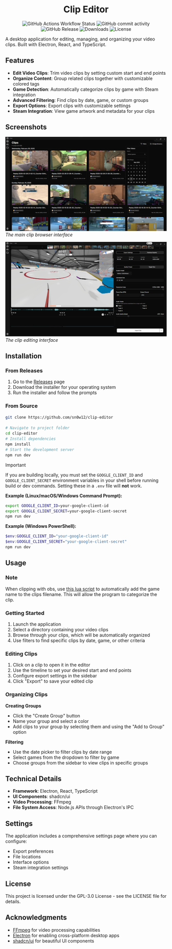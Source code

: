 <h1 align="center">Clip Editor</h1>

<div align="center">
    <img alt="GitHub Actions Workflow Status" src="https://img.shields.io/github/actions/workflow/status/sn0w12/clip-editor/build.yml">
    <img alt="GitHub commit activity" src="https://img.shields.io/github/commit-activity/m/sn0w12/clip-editor">
    <img alt="GitHub Release" src="https://img.shields.io/github/v/release/sn0w12/clip-editor?color=%2374c4c9">
    <img alt="Downloads" src="https://img.shields.io/github/downloads/sn0w12/clip-editor/total">
    <img alt="License" src="https://img.shields.io/github/license/sn0w12/clip-editor">
</div>

A desktop application for editing, managing, and organizing your video clips. Built with Electron, React, and TypeScript.

## Features

- **Edit Video Clips**: Trim video clips by setting custom start and end points
- **Organize Content**: Group related clips together with customizable colored tags
- **Game Detection**: Automatically categorize clips by game with Steam integration
- **Advanced Filtering**: Find clips by date, game, or custom groups
- **Export Options**: Export clips with customizable settings
- **Steam Integration**: View game artwork and metadata for your clips

## Screenshots

![Main interface](./screenshots/clips-page.png)
*The main clip browser interface*

![Clip editor](./screenshots/editor-page.png)
*The clip editing interface*

## Installation

### From Releases

1. Go to the [Releases](https://github.com/sn0w12/clip-editor/releases) page
2. Download the installer for your operating system
3. Run the installer and follow the prompts

### From Source

```bash
git clone https://github.com/sn0w12/clip-editor

# Navigate to project folder
cd clip-editor
# Install dependencies
npm install
# Start the development server
npm run dev
```

> [!IMPORTANT]
> If you are building locally, you must set the `GOOGLE_CLIENT_ID` and `GOOGLE_CLIENT_SECRET` environment variables in your shell before running build or dev commands.
> Setting these in a `.env` file will **not** work.
>
> **Example (Linux/macOS/Windows Command Prompt):**
> ```bash
> export GOOGLE_CLIENT_ID=your-google-client-id
> export GOOGLE_CLIENT_SECRET=your-google-client-secret
> npm run dev
> ```
>
> **Example (Windows PowerShell):**
> ```powershell
> $env:GOOGLE_CLIENT_ID="your-google-client-id"
> $env:GOOGLE_CLIENT_SECRET="your-google-client-secret"
> npm run dev
> ```

## Usage

### Note

When clipping with obs, use [this lua script](https://gist.github.com/sn0w12/38853cff52d219f99a3c44c007103d18) to automatically add the game name to the clips filename. This will allow the program to categorize the clip.

### Getting Started

1. Launch the application
2. Select a directory containing your video clips
3. Browse through your clips, which will be automatically organized
4. Use filters to find specific clips by date, game, or other criteria

### Editing Clips

1. Click on a clip to open it in the editor
2. Use the timeline to set your desired start and end points
3. Configure export settings in the sidebar
4. Click "Export" to save your edited clip

### Organizing Clips

**Creating Groups**
- Click the "Create Group" button
- Name your group and select a color
- Add clips to your group by selecting them and using the "Add to Group" option

**Filtering**
- Use the date picker to filter clips by date range
- Select games from the dropdown to filter by game
- Choose groups from the sidebar to view clips in specific groups

## Technical Details

- **Framework**: Electron, React, TypeScript
- **UI Components**: shadcn/ui
- **Video Processing**: FFmpeg
- **File System Access**: Node.js APIs through Electron's IPC

## Settings

The application includes a comprehensive settings page where you can configure:
- Export preferences
- File locations
- Interface options
- Steam integration settings

## License

This project is licensed under the GPL-3.0 License - see the LICENSE file for details.

## Acknowledgments

- [FFmpeg](https://ffmpeg.org/) for video processing capabilities
- [Electron](https://www.electronjs.org/) for enabling cross-platform desktop apps
- [shadcn/ui](https://ui.shadcn.com/) for beautiful UI components
